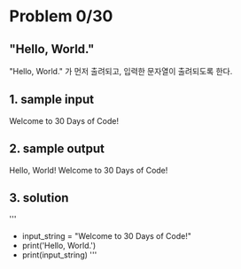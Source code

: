 # Problem 0/30

## "Hello, World."
"Hello, World." 가 먼저 출려되고, 입력한 문자열이 출려되도록 한다.

## 1. sample input
Welcome to 30 Days of Code!

## 2. sample output
Hello, World!
Welcome to 30 Days of Code!

## 3. solution
'''
- input_string = "Welcome to 30 Days of Code!"
- print('Hello, World.')
- print(input_string)
'''
